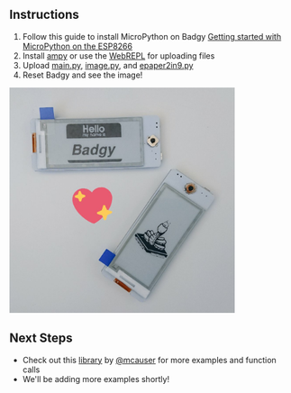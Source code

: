 ## Instructions
1. Follow this guide to install MicroPython on Badgy [Getting started with MicroPython on the ESP8266](https://docs.micropython.org/en/latest/esp8266/tutorial/intro.html)
2. Install [ampy](https://learn.adafruit.com/micropython-basics-load-files-and-run-code/install-ampy) or use the [WebREPL](https://micropython.org/webrepl/) for uploading files
3. Upload [main.py](main.py), [image.py](image.py), and [epaper2in9.py](epaper2in9.py)
4. Reset Badgy and see the image!

<img src="badgy_python.jpg" width="400" height="400">

## Next Steps
* Check out this [library](https://github.com/mcauser/micropython-waveshare-epaper) by [@mcauser](https://github.com/mcauser) for more examples and function calls
* We'll be adding more examples shortly!
